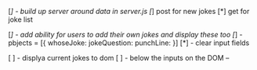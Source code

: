 [*] - build up server around data in server.js
  [*] post for new jokes
  [*] get for joke list

[*] - add ability for users to add their own jokes and display these too
  [*] - pbjects = [{
    whoseJoke:
    jokeQuestion:
    punchLine:
  }]
  [*] - clear input fields

[ ] - displya current jokes to dom
  [ ] - below the inputs on the DOM
  –
